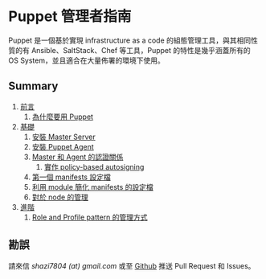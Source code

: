 # Puppet 管理者指南

Puppet 是一個基於實現 infrastructure as a code 的組態管理工具，與其相同性質的有 Ansible、SaltStack、Chef 等工具，Puppet 的特性是幾乎涵蓋所有的 OS System，並且適合在大量佈署的環境下使用。

## Summary
1. [前言](01.intro.md)
    1. [為什麼要用 Puppet](01-1.why-use-puppet.md)
1. [基礎](02.basic.md)
    1. [安裝 Master Server](02-1.install-master-server.md)
    1. [安裝 Puppet Agent ](02-2.install-puppet-agent.md)
    1. [Master 和 Agent 的認證關係](02-3.how-to-master-and-agent-trust.md)
        1. [實作 policy-based autosigning](02-4.how-to-policy-based-autoscaling.md)
    1. [第一個 manifests 設定檔](02-5.how-to-write-manifests.md)
    1. [利用 module 簡化 manifests 的設定檔](02-6.how-to-write-module.md)
    1. [對於 node 的管理](02-7.how-to-manage-node.md)
1. [進階](03.advanced.md)
    1. [Role and Profile pattern 的管理方式](03-1.how-to-use-role-and-profile-pattern-manage.md)

## 勘誤

請來信 _shazi7804 (at) gmail.com_ 或至 [Github][shazi7804/puppet-manage-guide] 推送 Pull Request 和 Issues。


[shazi7804/puppet-manage-guide]: https://github.com/shazi7804/puppet-manage-guide
